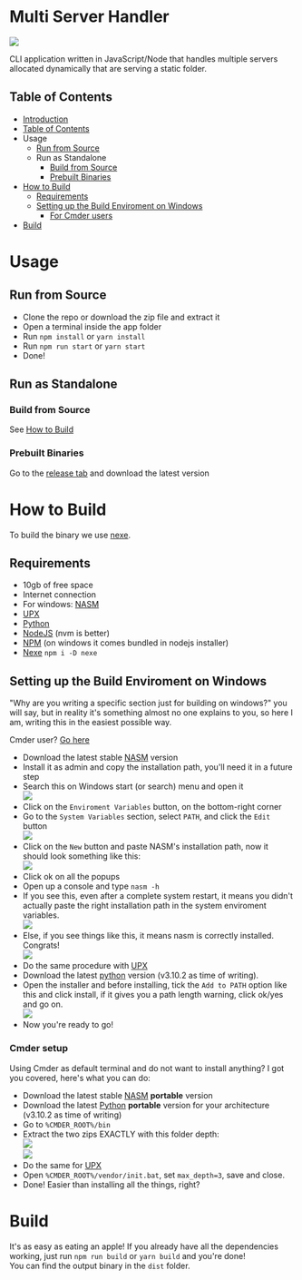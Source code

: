 <!-- @format -->

# Multi Server Handler <a name="introduction"></a>

<img src="./readme_data/preview.png">

CLI application written in JavaScript/Node that handles multiple servers allocated dynamically that are serving a static folder.

## Table of Contents <a name="Table-of-Contents"></a>

-   [Introduction](#introduction)
-   [Table of Contents](#Table-of-Contents)
-   Usage
    -   [Run from Source](#run-from-source)
    -   Run as Standalone
        -   [Build from Source](#build-from-source)
        -   [Prebuilt Binaries](#pebuilt-binaries)
-   [How to Build](#how-to-build)
    -   [Requirements](#requirements)
    -   [Setting up the Build Enviroment on Windows](#setup-windows-build-enviroment)
        -   [For Cmder users](#cmder-setup)
-   [Build](#build)
<!-- -   [Setting up the Build Enviroment on Linux](#setup-linux-build-enviroment) !-->

# Usage

## Run from Source <a name="run-from-source"></a>

-   Clone the repo or download the zip file and extract it
-   Open a terminal inside the app folder
-   Run `npm install` or `yarn install`
-   Run `npm run start` or `yarn start`
-   Done!

## Run as Standalone

### Build from Source <a name="build-from-source"></a>

See [How to Build](#how-to-build)

### Prebuilt Binaries <a name="pebuilt-binaries"></a>

Go to the [release tab](https://github.com/Relepega/multi-server-handler/releases) and download the latest version

# How to Build <a name="how-to-build"></a>

To build the binary we use [nexe](https://github.com/nexe/nexe).

## Requirements <a name="requirements"></a>

-   10gb of free space
-   Internet connection
-   For windows: [NASM](https://nasm.us/)
-   [UPX](https://upx.github.io/)
-   [Python](https://python.org)
-   [NodeJS](https://nodejs.org/en/) (nvm is better)
-   [NPM](https://www.npmjs.com/) (on windows it comes bundled in nodejs installer)
-   [Nexe](https://github.com/nexe/nexe) `npm i -D nexe`

## Setting up the Build Enviroment on Windows <a name="setup-windows-build-enviroment"></a>

"Why are you writing a specific section just for building on windows?" you will say, but in reality it's something almost no one explains to you, so here I am, writing this in the easiest possible way.

Cmder user? [Go here](#cmder-setup)

-   Download the latest stable [NASM](https://nasm.us/) version
-   Install it as admin and copy the installation path, you'll need it in a future step
-   Search this on Windows start (or search) menu and open it <br> <img src="./readme_data/win_001.png">
-   Click on the `Enviroment Variables` button, on the bottom-right corner
-   Go to the `System Variables` section, select `PATH`, and click the `Edit` button <br> <img src="./readme_data/win_002.png">
-   Click on the `New` button and paste NASM's installation path, now it should look something like this: <br> <img src="./readme_data/win_003.png">
-   Click ok on all the popups
-   Open up a console and type `nasm -h`
-   If you see this, even after a complete system restart, it means you didn't actually paste the right installation path in the system enviroment variables. <br> <img src="./readme_data/win_004.png">
-   Else, if you see things like this, it means nasm is correctly installed. Congrats! <br> <img src="./readme_data/win_005.png">
-   Do the same procedure with [UPX](https://upx.github.io/)
-   Download the latest [python](https://python.org) version (v3.10.2 as time of writing).
-   Open the installer and before installing, tick the `Add to PATH` option like this and click install, if it gives you a path length warning, click ok/yes and go on. <br> <img src="./readme_data/win_006.png">
-   Now you're ready to go!

### Cmder setup <a name="cmder-setup"></a>

Using Cmder as default terminal and do not want to install anything? I got you covered, here's what you can do:

-   Download the latest stable [NASM](https://nasm.us/) **portable** version
-   Download the latest [Python](https://python.org) **portable** version for your architecture (v3.10.2 as time of writing)
-   Go to `%CMDER_ROOT%/bin`
-   Extract the two zips EXACTLY with this folder depth: <br> <img src="./readme_data/win_007.png"> <br> <img src="./readme_data/win_008.png">
-   Do the same for [UPX](https://upx.github.io/)
-   Open `%CMDER_ROOT%/vendor/init.bat`, set `max_depth=3`, save and close.
-   Done! Easier than installing all the things, right?

# Build <a name="build"></a>

It's as easy as eating an apple! If you already have all the dependencies working, just run `npm run build` or `yarn build` and you're done!<br>
You can find the output binary in the `dist` folder.
